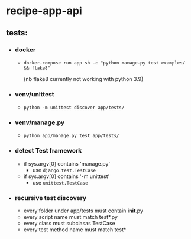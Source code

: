 # recipe-app-api

## tests:

- ### docker
    - `docker-compose run app sh -c "python manage.py test examples/ && flake8"`

      (nb flake8 currently not working with python 3.9)
- ### venv/unittest
    - `python -m unittest discover app/tests/`
- ### venv/manage.py
    - `python app/manage.py test app/tests/`

- ### detect Test framework
    - if sys.argv[0] contains 'manage.py'
        - use `django.test.TestCase`
    - if sys.argv[0] contains '-m unittest'
        - use `unittest.TestCase`

- ### recursive test discovery
    - every folder under app/tests must contain __init__.py
    - every script name must match test*.py
    - every class must subclasas TestCase
    - every test method name must match test*
    
